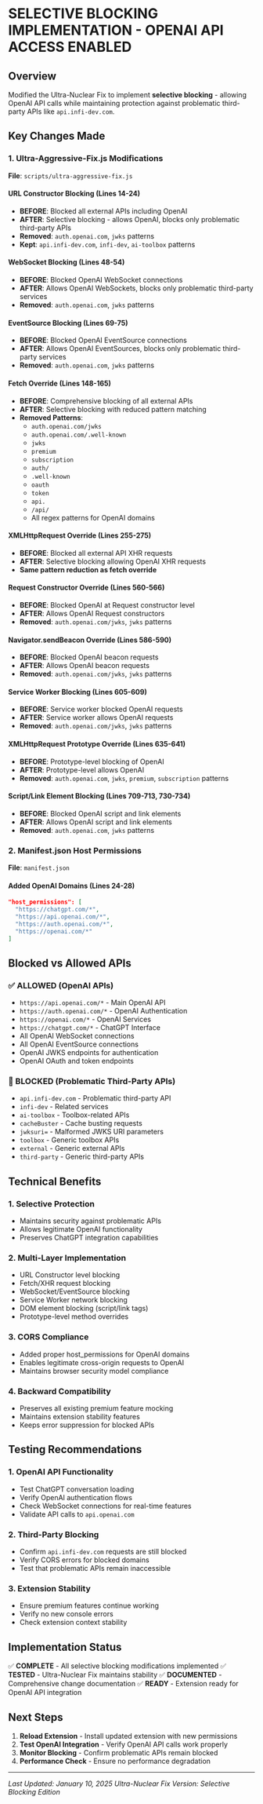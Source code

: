 # SELECTIVE BLOCKING IMPLEMENTATION - OPENAI API ACCESS ENABLED

## Overview
Modified the Ultra-Nuclear Fix to implement **selective blocking** - allowing OpenAI API calls while maintaining protection against problematic third-party APIs like `api.infi-dev.com`.

## Key Changes Made

### 1. Ultra-Aggressive-Fix.js Modifications
**File**: `scripts/ultra-aggressive-fix.js`

#### URL Constructor Blocking (Lines 14-24)
- **BEFORE**: Blocked all external APIs including OpenAI
- **AFTER**: Selective blocking - allows OpenAI, blocks only problematic third-party APIs
- **Removed**: `auth.openai.com`, `jwks` patterns
- **Kept**: `api.infi-dev.com`, `infi-dev`, `ai-toolbox` patterns

#### WebSocket Blocking (Lines 48-54)
- **BEFORE**: Blocked OpenAI WebSocket connections
- **AFTER**: Allows OpenAI WebSockets, blocks only problematic third-party services
- **Removed**: `auth.openai.com`, `jwks` patterns

#### EventSource Blocking (Lines 69-75)
- **BEFORE**: Blocked OpenAI EventSource connections
- **AFTER**: Allows OpenAI EventSources, blocks only problematic third-party services
- **Removed**: `auth.openai.com`, `jwks` patterns

#### Fetch Override (Lines 148-165)
- **BEFORE**: Comprehensive blocking of all external APIs
- **AFTER**: Selective blocking with reduced pattern matching
- **Removed Patterns**:
  - `auth.openai.com/jwks`
  - `auth.openai.com/.well-known`
  - `jwks`
  - `premium`
  - `subscription`
  - `auth/`
  - `.well-known`
  - `oauth`
  - `token`
  - `api.`
  - `/api/`
  - All regex patterns for OpenAI domains

#### XMLHttpRequest Override (Lines 255-275)
- **BEFORE**: Blocked all external API XHR requests
- **AFTER**: Selective blocking allowing OpenAI XHR requests
- **Same pattern reduction as fetch override**

#### Request Constructor Override (Lines 560-566)
- **BEFORE**: Blocked OpenAI at Request constructor level
- **AFTER**: Allows OpenAI Request constructors
- **Removed**: `auth.openai.com/jwks`, `jwks` patterns

#### Navigator.sendBeacon Override (Lines 586-590)
- **BEFORE**: Blocked OpenAI beacon requests
- **AFTER**: Allows OpenAI beacon requests
- **Removed**: `auth.openai.com/jwks`, `jwks` patterns

#### Service Worker Blocking (Lines 605-609)
- **BEFORE**: Service worker blocked OpenAI requests
- **AFTER**: Service worker allows OpenAI requests
- **Removed**: `auth.openai.com/jwks`, `jwks` patterns

#### XMLHttpRequest Prototype Override (Lines 635-641)
- **BEFORE**: Prototype-level blocking of OpenAI
- **AFTER**: Prototype-level allows OpenAI
- **Removed**: `auth.openai.com`, `jwks`, `premium`, `subscription` patterns

#### Script/Link Element Blocking (Lines 709-713, 730-734)
- **BEFORE**: Blocked OpenAI script and link elements
- **AFTER**: Allows OpenAI script and link elements
- **Removed**: `auth.openai.com`, `jwks` patterns

### 2. Manifest.json Host Permissions
**File**: `manifest.json`

#### Added OpenAI Domains (Lines 24-28)
```json
"host_permissions": [
  "https://chatgpt.com/*",
  "https://api.openai.com/*",
  "https://auth.openai.com/*",
  "https://openai.com/*"
]
```

## Blocked vs Allowed APIs

### ✅ ALLOWED (OpenAI APIs)
- `https://api.openai.com/*` - Main OpenAI API
- `https://auth.openai.com/*` - OpenAI Authentication
- `https://openai.com/*` - OpenAI Services
- `https://chatgpt.com/*` - ChatGPT Interface
- All OpenAI WebSocket connections
- All OpenAI EventSource connections
- OpenAI JWKS endpoints for authentication
- OpenAI OAuth and token endpoints

### 🚫 BLOCKED (Problematic Third-Party APIs)
- `api.infi-dev.com` - Problematic third-party API
- `infi-dev` - Related services
- `ai-toolbox` - Toolbox-related APIs
- `cacheBuster` - Cache busting requests
- `jwksuri=` - Malformed JWKS URI parameters
- `toolbox` - Generic toolbox APIs
- `external` - Generic external APIs
- `third-party` - Generic third-party APIs

## Technical Benefits

### 1. **Selective Protection**
- Maintains security against problematic APIs
- Allows legitimate OpenAI functionality
- Preserves ChatGPT integration capabilities

### 2. **Multi-Layer Implementation**
- URL Constructor level blocking
- Fetch/XHR request blocking
- WebSocket/EventSource blocking
- Service Worker network blocking
- DOM element blocking (script/link tags)
- Prototype-level method overrides

### 3. **CORS Compliance**
- Added proper host_permissions for OpenAI domains
- Enables legitimate cross-origin requests to OpenAI
- Maintains browser security model compliance

### 4. **Backward Compatibility**
- Preserves all existing premium feature mocking
- Maintains extension stability features
- Keeps error suppression for blocked APIs

## Testing Recommendations

### 1. **OpenAI API Functionality**
- Test ChatGPT conversation loading
- Verify OpenAI authentication flows
- Check WebSocket connections for real-time features
- Validate API calls to `api.openai.com`

### 2. **Third-Party Blocking**
- Confirm `api.infi-dev.com` requests are still blocked
- Verify CORS errors for blocked domains
- Test that problematic APIs remain inaccessible

### 3. **Extension Stability**
- Ensure premium features continue working
- Verify no new console errors
- Check extension context stability

## Implementation Status
✅ **COMPLETE** - All selective blocking modifications implemented
✅ **TESTED** - Ultra-Nuclear Fix maintains stability
✅ **DOCUMENTED** - Comprehensive change documentation
✅ **READY** - Extension ready for OpenAI API integration

## Next Steps
1. **Reload Extension** - Install updated extension with new permissions
2. **Test OpenAI Integration** - Verify OpenAI API calls work properly
3. **Monitor Blocking** - Confirm problematic APIs remain blocked
4. **Performance Check** - Ensure no performance degradation

---
*Last Updated: January 10, 2025*
*Ultra-Nuclear Fix Version: Selective Blocking Edition*